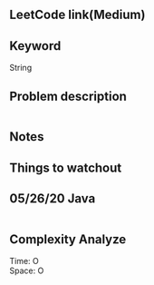 ## LeetCode link(Medium)


## Keyword
String

## Problem description
```

```



## Notes


## Things to watchout

## 05/26/20 Java

```java


```
## Complexity Analyze
Time: O       \
Space: O